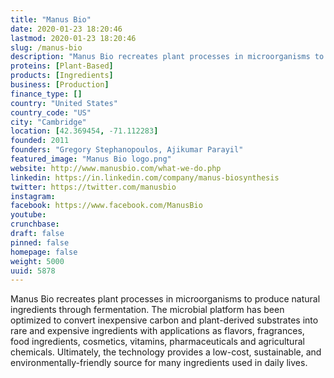 ```yaml
---
title: "Manus Bio"
date: 2020-01-23 18:20:46
lastmod: 2020-01-23 18:20:46
slug: /manus-bio
description: "Manus Bio recreates plant processes in microorganisms to produce natural ingredients through fermentation. The microbial platform has been optimized to convert inexpensive carbon and plant-derived substrates into rare and expensive ingredients with applications as flavors, fragrances, food ingredients, cosmetics, vitamins, pharmaceuticals and agricultural chemicals. Ultimately, the technology provides a low-cost, sustainable, and environmentally-friendly source for many ingredients used in daily lives."
proteins: [Plant-Based]
products: [Ingredients]
business: [Production]
finance_type: []
country: "United States"
country_code: "US"
city: "Cambridge"
location: [42.369454, -71.112283]
founded: 2011
founders: "Gregory Stephanopoulos, Ajikumar Parayil"
featured_image: "Manus Bio logo.png"
website: http://www.manusbio.com/what-we-do.php
linkedin: https://in.linkedin.com/company/manus-biosynthesis
twitter: https://twitter.com/manusbio
instagram: 
facebook: https://www.facebook.com/ManusBio
youtube: 
crunchbase: 
draft: false
pinned: false
homepage: false
weight: 5000
uuid: 5878
---
```

Manus Bio recreates plant processes in microorganisms to produce natural ingredients through fermentation. The microbial platform has been optimized to convert inexpensive carbon and plant-derived substrates into rare and expensive ingredients with applications as flavors, fragrances, food ingredients, cosmetics, vitamins, pharmaceuticals and agricultural chemicals. Ultimately, the technology provides a low-cost, sustainable, and environmentally-friendly source for many ingredients used in daily lives.
